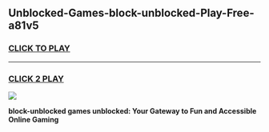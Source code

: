 
## Unblocked-Games-block-unblocked-Play-Free-a81v5
<h3>
<a href="https://premium76.site?title=block-unblocked&ref=21A">CLICK TO PLAY</a></h3>
<hr>

<h3>
<a href="https://premium76.site?title=block-unblocked&ref=21A">CLICK 2 PLAY</a>
  
</h3>

<a href="https://premium76.site?title=block-unblocked&ref=21A"><img src="https://clearcache.store/games.png"></a>


**block-unblocked games unblocked: Your Gateway to Fun and Accessible Online Gaming**
